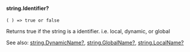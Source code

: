 #### string.Identifier?

``` suneido
( ) => true or false
```

Returns true if the string is a identifier.
i.e. local, dynamic, or global


See also:
[string.DynamicName?](<string.DynamicName?.md>),
[string.GlobalName?](<string.GlobalName?.md>),
[string.LocalName?](<string.LocalName?.md>)
